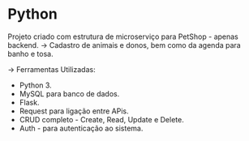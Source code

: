 # Python
Projeto criado com estrutura de microserviço para PetShop - apenas backend.
-> Cadastro de animais e donos, bem como da agenda para banho e tosa.

-> Ferramentas Utilizadas:
  - Python 3.
  - MySQL para banco de dados.
  - Flask.
  - Request para ligação entre APis.
  - CRUD completo - Create, Read, Update e Delete.
  - Auth - para autenticação ao sistema.
